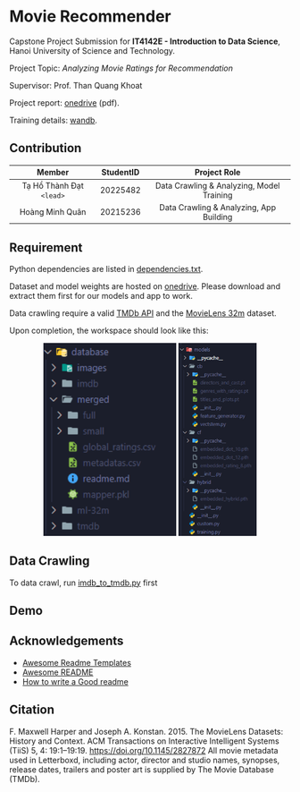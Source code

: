 # Movie Recommender

Capstone Project Submission for **IT4142E - Introduction to Data Science**, Hanoi University of Science and Technology.

Project Topic: *Analyzing Movie Ratings for Recommendation*

Supervisor: Prof. Than Quang Khoat

Project report: [onedrive](https://husteduvn-my.sharepoint.com/:b:/g/personal/dat_tht225482_sis_hust_edu_vn/ETrLko85l9hEo5-lJ34Hu2QBP_KVIQ1-ip4J96khSNFBUw?e=Atxa5g) (pdf).

Training details: [wandb](https://api.wandb.ai/links/dat-tht225482-hust/4nazuki3).

## Contribution

|             Member             | StudentID |               Project Role               |
| :-----------------------------: | :-------: | :---------------------------------------: |
| Tạ Hồ Thành Đạt `<lead>` | 20225482 | Data Crawling & Analyzing, Model Training |
|        Hoàng Minh Quân        | 20215236 |  Data Crawling & Analyzing, App Building  |

## Requirement

Python dependencies are listed in [dependencies.txt](./requirements.txt).

Dataset and model weights are hosted on [onedrive](https://husteduvn-my.sharepoint.com/:f:/g/personal/dat_tht225482_sis_hust_edu_vn/EvzkosUBg2xHtBl4hZejPaABc696kWogjRTSmEKATdjiXA?e=xwvaaS). Please download and extract them first for our models and app to work.

Data crawling require a valid [TMDb API](https://developer.themoviedb.org/reference/intro/getting-started) and the [MovieLens 32m](https://grouplens.org/datasets/movielens/32m/) dataset.

Upon completion, the workspace should look like this:

<p float="left" align="center">
  <img src="./database/images/database.png" width="238" />
  <img src="./database/images/models.png" width="140" /> 
</p>

## Data Crawling

To data crawl, run [imdb_to_tmdb.py](imdb_to_tmdb.py) first

## Demo

## Acknowledgements

- [Awesome Readme Templates](https://awesomeopensource.com/project/elangosundar/awesome-README-templates)
- [Awesome README](https://github.com/matiassingers/awesome-readme)
- [How to write a Good readme](https://bulldogjob.com/news/449-how-to-write-a-good-readme-for-your-github-project)

## Citation

F. Maxwell Harper and Joseph A. Konstan. 2015. The MovieLens Datasets: History and Context. ACM Transactions on Interactive Intelligent Systems (TiiS) 5, 4: 19:1–19:19. https://doi.org/10.1145/2827872
All movie metadata used in Letterboxd, including actor, director and studio names, synopses, release dates, trailers and poster art is supplied by The Movie Database (TMDb).
